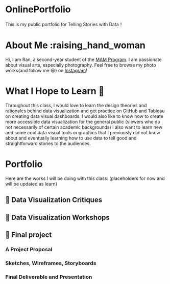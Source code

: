 # OnlinePortfolio
This is my public portfolio for Telling Stories with Data！
# About Me :raising_hand_woman
Hi, I am Ran, a second-year student of the [MAM Program](https://www.heinz.cmu.edu/programs/arts-management-master/). I am passionate about visual arts, especially photography. Feel free to browse my photo works(and follow me :laughing:) on [Instagram](https://www.instagram.com/ranerpaidoupaile/)!
# What I Hope to Learn :book:
Throughout this class, I would love to learn the design theories and rationales behind data visualization and get practice on GitHub and Tableau on creating data visual dashboards. I would also like to know how to create more accessible data visualization for the general public (viewers who do not necessarily of certain academic backgrounds) I also want to learn new and some cool data visual tools or graphics that I previously did not know about and eventually learning how to use data to tell good and straightforward stories to the audiences. 
# Portfolio
Here are the works I will be doing with this class: (placeholders for now and will be updated as learn)
## 	:large_blue_circle: Data Visualization Critiques 





## 	:large_blue_circle: Data Visualization Workshops





## :white_heart: Final project





### A Project Proposal


### Sketches, Wireframes, Storyboards


### Final Deliverable and Presentation



